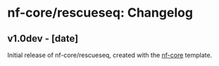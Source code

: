 # nf-core/rescueseq: Changelog

## v1.0dev - [date]
Initial release of nf-core/rescueseq, created with the [nf-core](http://nf-co.re/) template.
